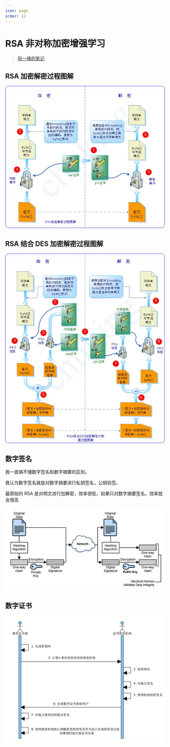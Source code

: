```yaml
---
icon: page
order: 12
---
```

# RSA 非对称加密增强学习

> [阮一峰的笔记](https://www.ruanyifeng.com/blog/2011/08/what_is_a_digital_signature.html)

## RSA 加密解密过程图解

![image-20230405221244801](./assets/image-20230405221244801.png)

## RSA 结合 DES 加密解密过程图解

![image-20230405221250424](./assets/image-20230405221250424.png)

## 数字签名

我一直搞不懂数字签名和数字摘要的区别。

我认为数字签名就是对数字摘要进行私钥签名，公钥验签。

最原始的 RSA 是对明文进行加解密，效率很低，如果只对数字摘要签名，效率就会很高

![image-20230405221254717](./assets/image-20230405221254717.png)

## 数字证书

![image-20230405221259264](./assets/image-20230405221259264.png)
